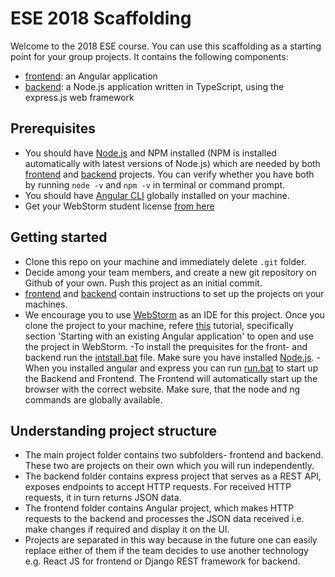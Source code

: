 # ESE 2018 Scaffolding
Welcome to the 2018 ESE course. You can use this scaffolding as a starting point for your group projects. It contains the following components:
- [frontend](https://github.com/scg-unibe-ch/ese2018-team1/tree/master/Project/ESE-2018-Scaffolding-master/frontend): an Angular application
- [backend](https://github.com/scg-unibe-ch/ese2018-team1/tree/master/Project/ESE-2018-Scaffolding-master/backend): a Node.js application written in TypeScript, using the express.js web framework 

## Prerequisites
- You should have [Node.js](https://nodejs.org/en/) and NPM installed (NPM is installed automatically with latest versions of Node.js) which are needed by both [frontend](https://github.com/scg-unibe-ch/ese2018-team1/tree/master/Project/ESE-2018-Scaffolding-master/frontend) and [backend](https://github.com/scg-unibe-ch/ese2018-team1/tree/master/Project/ESE-2018-Scaffolding-master/backend) projects. You can verify whether you have both by running `node -v` and `npm -v` in terminal or command prompt.
- You should have [Angular CLI](https://cli.angular.io/) globally installed on your machine.
- Get your WebStorm student license [from here](https://www.jetbrains.com/shop/eform/students) 

## Getting started
- Clone this repo on your machine and immediately delete `.git` folder.
- Decide among your team members, and create a new git repository on Github of your own. Push this project as an initial commit.
- [frontend](https://github.com/scg-unibe-ch/ese2018-team1/tree/master/Project/ESE-2018-Scaffolding-master/frontend) and [backend](https://github.com/scg-unibe-ch/ese2018-team1/tree/master/Project/ESE-2018-Scaffolding-master/backend) contain instructions to set up the projects on your machines.
- We encourage you to use [WebStorm](https://www.jetbrains.com/webstorm/) as an IDE for this project. Once you clone the project to your machine, refere [this](https://www.jetbrains.com/help/webstorm/angular.html) tutorial, specifically section 'Starting with an existing Angular application' to open and use the project in WebStorm. 
-To install the prequisites for the front- and backend run the [intstall.bat](https://github.com/scg-unibe-ch/ese2018-team1/tree/master/Project/ESE-2018-Scaffolding-master/intstall.bat) file. Make sure you have installed [Node.js](https://nodejs.org/en/).
-When you installed angular and express you can run [run.bat](https://github.com/scg-unibe-ch/ese2018-team1/tree/master/Project/ESE-2018-Scaffolding-master/run.bat) to start up the Backend and Frontend. The Frontend will automatically start up the browser with the correct website. Make sure, that the node and ng commands are globally available.

## Understanding project structure
- The main project folder contains two subfolders- frontend and backend. These two are projects on their own which you will run independently. 
- The backend folder contains express project that serves as a REST API, exposes endpoints to accept HTTP requests. For received HTTP requests, it in turn returns JSON data.
- The frontend folder contains Angular project, which makes HTTP requests to the backend and processes the JSON data received i.e. make changes if required and display it on the UI.
- Projects are separated in this way because in the future one can easily replace either of them if the team decides to use another technology e.g. React JS for frontend or Django REST framework for backend.
